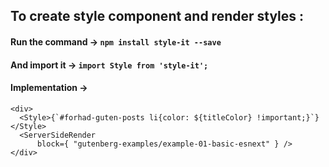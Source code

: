 ## To create style component and render styles : 

#### Run the command → `npm install style-it --save`
#### And import it → `import Style from 'style-it';`
#### Implementation →
```JS
<div>
  <Style>{`#forhad-guten-posts li{color: ${titleColor} !important;}`}</Style>
  <ServerSideRender
      block={ "gutenberg-examples/example-01-basic-esnext" } />
</div>
```
